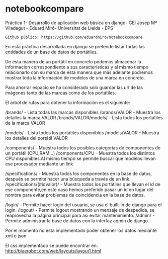 notebookcompare
===============
                                                                              

Práctica 1- Desarrollo de aplicación web bàsica en django- GEI Josep Mª Viladegut - Eduard Miró- Universitat de Lleida - EPS

	Github público: https://github.com/eduardmiro/notebookcompare

En esta práctica desarrollada en django se pretende listar todas las entidades de un base de datos de portátiles.

De esta manera de un portátil en concreto podemos almacenar la informacion correspondiente a sus características y al mismo tiempo relacionarlo con su marca de esta manera que más adelante podremos mostrar toda la información de modelos de una marca en concreto.

Para ahorrar espacio se ha considerado solo guardar las url de las imágenes tanto de las marcas como de los portátiles.

El arbol de rutas para obtener la información es el siguiente:

/brands/ 		- Lista todas las marcas disponibles
/brands/VALOR 		- Muestra los detalles la marca VALOR
/brands/VALOR/models/ 	- Lista todos los portátiles de la marca VALOR

/models/		- Lista todos los portátiles disponibles
/models/VALOR		- Muestra los detalles del portátil VALOR

/components/		- Muestra todos los posibles categorias de componentes de un portátil (CPU,RAM...)
/components/CPU		- Muestra todos los distintos CPU disponibles.Al mismo tiempo se permite buscar que modelos llevan ese procesador mediante un link

/specifications/	- Muestra todos los componentes en la base de datos, después se permite hacer una búsqueda a través de un link.
/specifications/(#idvalor)/  - Muestra todos los portátiles que llevan el id de ese componente,en este caso hemos preferido pasar un id en lugar del nombre para evitar problemas de coincidencia en la base de datos.

/login/			- Permite hacer login del usuario, se usa el built-in de django para el login.
/logout/		- Permite logout mostrando un mensaje de despedida, se reaprovecha la página principal para asi evitar mantenimiento.
/admin/			- Permite administrar la base de datos con la interfaz admin de django.

Por el momento no esta implementado poder obtener los datos mediante xml o json

El css implementado se puede encontrar en: http://bluerobot.com/web/layouts/layout1.html


